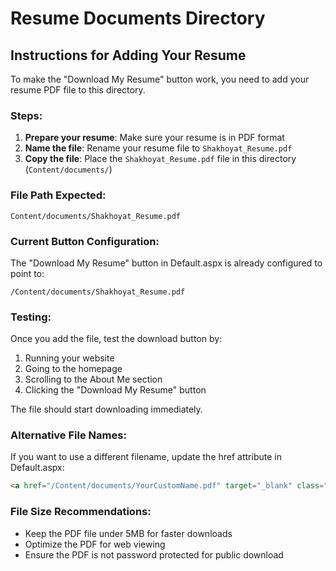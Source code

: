 # Resume Documents Directory

## Instructions for Adding Your Resume

To make the "Download My Resume" button work, you need to add your resume PDF file to this directory.

### Steps:

1. **Prepare your resume**: Make sure your resume is in PDF format
2. **Name the file**: Rename your resume file to `Shakhoyat_Resume.pdf`
3. **Copy the file**: Place the `Shakhoyat_Resume.pdf` file in this directory (`Content/documents/`)

### File Path Expected:
```
Content/documents/Shakhoyat_Resume.pdf
```

### Current Button Configuration:
The "Download My Resume" button in Default.aspx is already configured to point to:
```
/Content/documents/Shakhoyat_Resume.pdf
```

### Testing:
Once you add the file, test the download button by:
1. Running your website
2. Going to the homepage 
3. Scrolling to the About Me section
4. Clicking the "Download My Resume" button

The file should start downloading immediately.

### Alternative File Names:
If you want to use a different filename, update the href attribute in Default.aspx:
```aspx
<a href="/Content/documents/YourCustomName.pdf" target="_blank" class="cta-button resume-btn">
```

### File Size Recommendations:
- Keep the PDF file under 5MB for faster downloads
- Optimize the PDF for web viewing
- Ensure the PDF is not password protected for public download